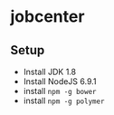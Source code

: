 # jobcenter


## Setup
* Install JDK 1.8
* Install NodeJS 6.9.1
* install `npm -g bower`
* install `npm -g polymer`
